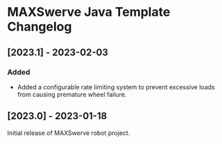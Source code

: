 # MAXSwerve Java Template Changelog

## [2023.1] - 2023-02-03

### Added

- Added a configurable rate limiting system to prevent excessive loads from causing premature wheel failure.

## [2023.0] - 2023-01-18

Initial release of MAXSwerve robot project.
